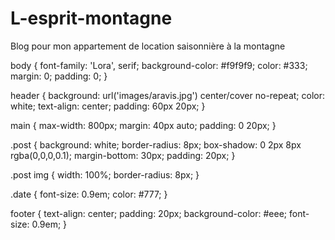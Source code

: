 # L-esprit-montagne
Blog pour mon appartement de location saisonnière à la montagne

body {
  font-family: 'Lora', serif;
  background-color: #f9f9f9;
  color: #333;
  margin: 0;
  padding: 0;
}

header {
  background: url('images/aravis.jpg') center/cover no-repeat;
  color: white;
  text-align: center;
  padding: 60px 20px;
}

main {
  max-width: 800px;
  margin: 40px auto;
  padding: 0 20px;
}

.post {
  background: white;
  border-radius: 8px;
  box-shadow: 0 2px 8px rgba(0,0,0,0.1);
  margin-bottom: 30px;
  padding: 20px;
}

.post img {
  width: 100%;
  border-radius: 8px;
}

.date {
  font-size: 0.9em;
  color: #777;
}

footer {
  text-align: center;
  padding: 20px;
  background-color: #eee;
  font-size: 0.9em;
}
